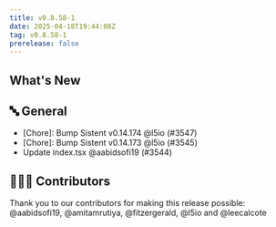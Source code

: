 ```yaml
---
title: v0.8.58-1
date: 2025-04-18T19:44:08Z
tag: v0.8.58-1
prerelease: false
---
```


## What's New
## 🔤 General
- [Chore]: Bump Sistent v0.14.174 @l5io (#3547)
- [Chore]: Bump Sistent v0.14.173 @l5io (#3545)
- Update index.tsx @aabidsofi19 (#3544)

## 👨🏽‍💻 Contributors

Thank you to our contributors for making this release possible:
@aabidsofi19, @amitamrutiya, @fitzergerald, @l5io and @leecalcote
